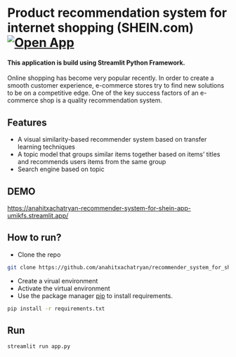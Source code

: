 # Product recommendation system for internet shopping (SHEIN.com) [![Open App](https://img.shields.io/badge/Open-App-blue)](https://anahitxachatryan-recommender-system-for-shein-app-umikfs.streamlit.app/)

#### This application is build using **Streamlit** Python Framework.

Online shopping has become very popular recently. In order to create a smooth customer experience, e-commerce stores try to find new solutions to be on a competitive edge. One of the key success factors of an e-commerce shop is a quality recommendation system. 


## Features
- A visual similarity-based recommender system based on transfer learning techniques
- A topic model that groups similar items together based on items’ titles and recommends users items from the same group
- Search engine based on topic

## DEMO
https://anahitxachatryan-recommender-system-for-shein-app-umikfs.streamlit.app/

## How to run?
- Clone the repo
```bash
git clone https://github.com/anahitxachatryan/recommender_system_for_shein.git
```
- Create a virual environment
- Activate the virtual environment
- Use the package manager [pip](https://pip.pypa.io/en/stable/) to install requirements.

```bash
pip install -r requirements.txt
```

## Run

```python
streamlit run app.py

